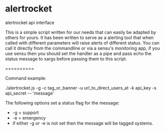 alertrocket
===========

alertrocket api interface


This is a simple script written for our needs that can easily be adapted by others for yours. It has been written to serve as a alerting tool that when called with different parameters will raise alerts of different status. You can call it directly from the commandline or via a sensu's monitoring app, if you use sensu then you should set the handler as a pipe and pass echo the status message to xargs before passing them to this script.


==========

Command example:

./alertrocket.js -g -c tag_or_banner -u url_to_direct_users_at -k api_key -s api_secret -- 'message' 

The following options set a status flag for the message:
* -g = support
* -e = emergency
* if either -g or -e is not set then the message will be tagged systems.




